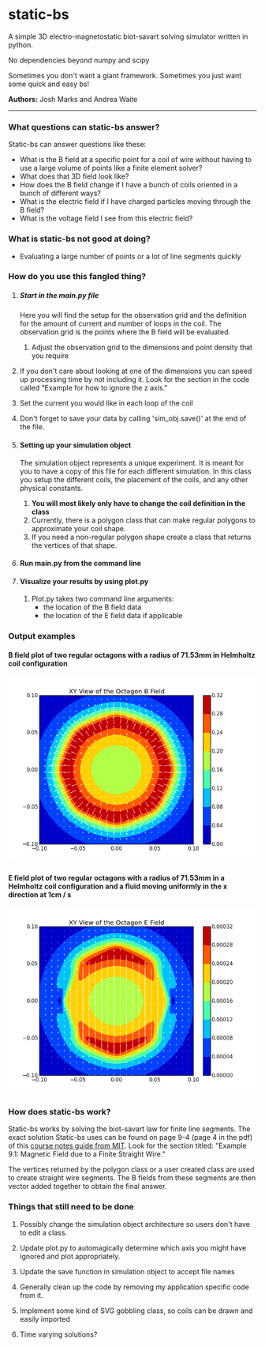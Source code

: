 # static-bs
A simple 3D electro-magnetostatic biot-savart solving simulator written in python.

No dependencies beyond numpy and scipy

Sometimes you don't want a giant framework. Sometimes you just want some quick and easy bs!

**Authors:** Josh Marks and Andrea Waite
****
### What questions can static-bs answer?

Static-bs can answer questions like these:

- What is the B field at a specific point for a coil of wire without having to use a large volume of points like a finite element solver?
- What does that 3D field look like?
- How does the B field change if I have a bunch of coils oriented in a bunch of different ways?
- What is the electric field if I have charged particles moving through the B field?
- What is the voltage field I see from this electric field?

### What is static-bs not good at doing?

- Evaluating a large number of points or a lot of line segments quickly


### How do you use this fangled thing?

1. ##### Start in the main.py file

   Here you will find the setup for the observation grid and the definition for the
amount of current and number of loops in the coil. The observation grid is the
points where the B field will be evaluated.

   1. Adjust the observation grid to the dimensions and point density that you require
  2. If you don't care about looking at one of the dimensions you can speed up processing
  time by not including it. Look for the section in the code called "Example for how to ignore the z axis."

   3. Set the current you would like in each loop of the coil

   4. Don't forget to save your data by calling 'sim_obj.save()' at the end of the file.

2. #### Setting up your simulation object

   The simulation object represents a unique experiment. It is meant for you to have a copy of this file for each different simulation. In this class you setup the different coils, the placement of the coils, and any other physical constants.

   1. **You will most likely only have to change the coil definition in the class**
   2. Currently, there is a polygon class that can make regular polygons to approximate your coil shape.
   3. If you need a non-regular polygon shape create a class that returns the vertices of that shape.

3. #### Run main.py from the command line

4. #### Visualize your results by using plot.py
   1. Plot.py takes two command line arguments:
      * the location of the B field data
      * the location of the E field data if applicable


### Output examples

#### B field plot of two regular octagons with a radius of 71.53mm in Helmholtz coil configuration
![B field plot of two regular octagons with a radius of 71.53mm in Helmholtz coil configuration]( https://github.com/grungy/static-bs/blob/master/imgs/regular_octagon_helmholtz_71.53mm_radius.png)

#### E field plot of two regular octagons with a radius of 71.53mm in a Helmholtz coil configuration and a fluid moving uniformly in the x direction at 1cm / s
![E field plot of two regular octagons with a radius of 71.53mm in a Helmholtz coil configuration and a fluid moving uniformly in the x direction at 1cm / s](https://github.com/grungy/static-bs/blob/master/imgs/regular_octagon_helmholtz_71.53mm_radius_e_field.png)

### How does static-bs work?

Static-bs works by solving the biot-savart law for finite line segments. The exact solution Static-bs uses can be found on page 9-4 (page 4 in the pdf) of this [course notes guide from MIT](http://web.mit.edu/viz/EM/visualizations/coursenotes/modules/guide09.pdf). Look for the section titled: "Example 9.1: Magnetic Field due to a Finite Straight Wire."

The vertices returned by the polygon class or a user created class are used to create straight wire segments. The B fields from these segments are then vector added together to obtain the final answer.


### Things that still need to be done

1. Possibly change the simulation object architecture so users don't have to edit a class.

2. Update plot.py to automagically determine which axis you might have ignored and plot appropriately.

3. Update the save function in simulation object to accept file names

4. Generally clean up the code by removing my application specific code from it.

5. Implement some kind of SVG gobbling class, so coils can be drawn and easily imported

6. Time varying solutions?
